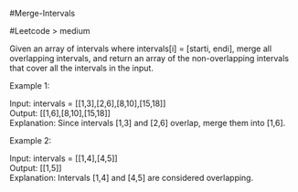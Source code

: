 #Merge-Intervals

#Leetcode > medium

Given an array of intervals where intervals[i] = [starti, endi], merge all overlapping intervals, and return an array of the non-overlapping intervals that cover all the intervals in the input.  

Example 1:  
   
Input: intervals = [[1,3],[2,6],[8,10],[15,18]]  
Output: [[1,6],[8,10],[15,18]]  
Explanation: Since intervals [1,3] and [2,6] overlap, merge them into [1,6].  
  
Example 2:  
  
Input: intervals = [[1,4],[4,5]]  
Output: [[1,5]]  
Explanation: Intervals [1,4] and [4,5] are considered overlapping.  

